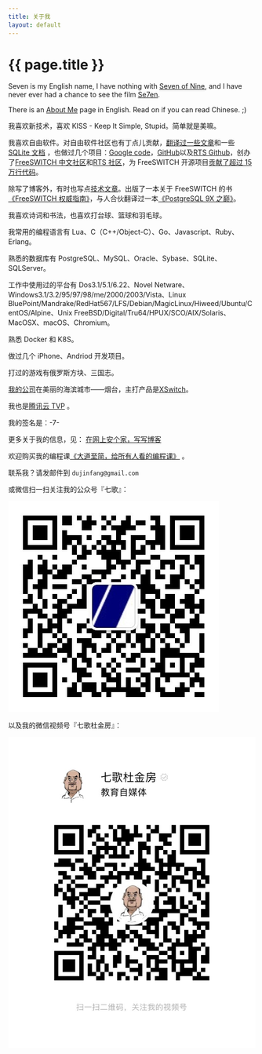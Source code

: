 ```yaml
---
title: 关于我
layout: default
---
```


# {{ page.title }}

Seven is my English name, I have nothing with [Seven of Nine](http://en.wikipedia.org/wiki/Seven_of_Nine), and I have never ever had a chance to see the film [Se7en](http://en.wikipedia.org/wiki/Seven_%28film%29).

There is an [About Me](http://about.me/dujinfang) page in English. Read on if you can read Chinese. ;)

我喜欢新技术，喜欢 KISS - Keep It Simple, Stupid。简单就是美嘛。

我喜欢自由软件。对自由软件社区也有丁点儿贡献，[翻译过一些文章](/2009/12/05/ceng-jing-zai-linuxfocusshang-fan-yi-de-yi-xie-wen-zhang.html)和一些[SQLite 文档](/sqlite_docs_3_5_4_zh_CN/docs.html)
，也做过几个项目：[Google code](http://code.google.com/u/dujinfang/)，[GitHub](http://github.com/seven1240)以及[RTS Github](http://github.com/rts-cn)，创办了[FreeSWITCH 中文社区](http://www.freeswitch.org.cn)和[RTS 社区](http://rts.cn)，为 FreeSWITCH 开源项目[贡献了超过 15 万行代码](https://github.com/signalwire/freeswitch/graphs/contributors)。

除写了博客外，有时也写点[技术文章](http://www.infoq.com/cn/articles/rails-voip-system-architecture-and-development)。出版了一本关于 FreeSWITCH 的书[《FreeSWITCH 权威指南》](http://book.dujinfang.com)，与人合伙翻译过一本[《PostgreSQL 9X 之巅》](https://book.dujinfang.com/2018/05/11/PostgreSQL-9X.html)。

我喜欢诗词和书法，也喜欢打台球、篮球和羽毛球。

我常用的编程语言有 Lua、C（C++/Object-C）、Go、Javascript、Ruby、Erlang。

熟悉的数据库有 PostgreSQL、MySQL、Oracle、Sybase、SQLite、SQLServer。

工作中使用过的平台有 Dos3.1/5.1/6.22、Novel Netware、Windows3.1/3.2/95/97/98/me/2000/2003/Vista、Linux BluePoint/Mandrake/RedHat567/LFS/Debian/MagicLinux/Hiweed/Ubuntu/CentOS/Alpine、Unix FreeBSD/Digital/Tru64/HPUX/SCO/AIX/Solaris、MacOSX、macOS、Chromium。

熟悉 Docker 和 K8S。

做过几个 iPhone、Andriod 开发项目。

打过的游戏有俄罗斯方块、三国志。

[我的公司](http://x-y-t.cn)在美丽的海滨城市——烟台，主打产品是[XSwitch](https://xswitch.cn)。

我也是[腾讯云 TVP](https://cloud.tencent.com/tvp/member/241) 。

我的签名是：-7-

更多关于我的信息，见：
[在网上安个家，写写博客](/2009/11/07/zai-wang-shang-an-ge-jia-xie-xie-bo-ke.html)

欢迎购买我的编程课[《大道至简，给所有人看的编程课》](https://book.dujinfang.com/2023/12/07/dead-simple.html?from=dujinfang) 。

联系我？请发邮件到 `dujinfang@gmail.com`

或微信扫一扫关注我的公众号『七歌』：

<div>
    <img src="/seven.jpg"/><br>
</div>

以及我的微信视频号『七歌杜金房』：

<div>
    <img src="/images/seven-video-channel.jpg"/>
</div>
